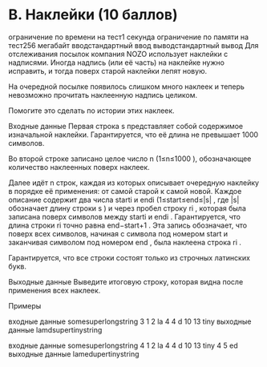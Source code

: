# B. Наклейки (10 баллов)
ограничение по времени на тест1 секунда
ограничение по памяти на тест256 мегабайт
вводстандартный ввод
выводстандартный вывод
Для отслеживания посылок компания NOZO использует наклейки с надписями. Иногда надпись (или её часть) на наклейке нужно исправить, и тогда поверх старой наклейки лепят новую.

На очередной посылке появилось слишком много наклеек и теперь невозможно прочитать наклеенную надпись целиком.

Помогите это сделать по истории этих наклеек.

Входные данные
Первая строка s
 представляет собой содержимое изначальной наклейки. Гарантируется, что её длина не превышает 1000
 символов.

Во второй строке записано целое число n
 (1≤n≤1000
), обозначающее количество наклеенных поверх наклеек.

Далее идёт n
 строк, каждая из которых описывает очередную наклейку в порядке её применения: от самой старой к самой новой. Каждое описание содержит два числа starti
 и endi
 (1≤start≤end≤|s|
, где |s|
 обозначает длину строки s
) и через пробел строку ri
, которая была записана поверх символов между starti
 и endi
. Гарантируется, что длина строки ri
 точно равна end−start+1
. Эта запись обозначает, что поверх всех символов, начиная с символа под номером start
 и заканчивая символом под номером end
, была наклеена строка ri
.

Гарантируется, что все строки состоят только из строчных латинских букв.

Выходные данные
Выведите итоговую строку, которая видна после применения всех наклеек.


Примеры

входные данные
somesuperlongstring
3
1 2 la
4 4 d
10 13 tiny
выходные данные
lamdsupertinystring

входные данные
somesuperlongstring
4
1 2 la
4 4 d
10 13 tiny
4 5 ed
выходные данные
lamedupertinystring